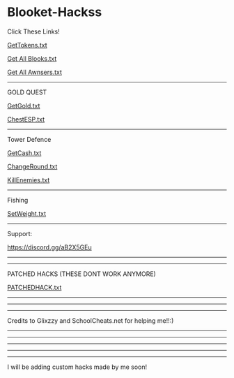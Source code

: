 # Blooket-Hackss
Click These Links!

[GetTokens.txt](https://github.com/CyberPunkONE/Blooket-Hackss/files/8138885/GetTokens.txt)



[Get All Blooks.txt](https://github.com/CyberPunkONE/Blooket-Hackss/files/8121885/Get.All.Blooks.txt)


[Get All Awnsers.txt](https://github.com/CyberPunkONE/Blooket-Hackss/files/8121887/Get.All.Awnsers.txt)

****************************************

GOLD QUEST

[GetGold.txt](https://github.com/CyberPunkONE/Blooket-Hackss/files/8121908/GetGold.txt)

[ChestESP.txt](https://github.com/CyberPunkONE/Blooket-Hackss/files/8121912/ChestESP.txt)

**************************** 

Tower Defence

[GetCash.txt](https://github.com/CyberPunkONE/Blooket-Hackss/files/8121920/GetCash.txt)

[ChangeRound.txt](https://github.com/CyberPunkONE/Blooket-Hackss/files/8121925/ChangeRound.txt)

[KillEnemies.txt](https://github.com/CyberPunkONE/Blooket-Hackss/files/8121930/KillEnemies.txt)

**************************************************************************************

Fishing

[SetWeight.txt](https://github.com/CyberPunkONE/Blooket-Hackss/files/8121943/SetWeight.txt)

************************************************************************


Support:

https://discord.gg/aB2X5GEu



********************************************

*********************************************


PATCHED HACKS (THESE DONT WORK ANYMORE)

[PATCHEDHACK.txt](https://github.com/CyberPunkONE/Blooket-Hackss/files/8126278/PATCHEDHACK.txt)

**********************************************

***********************************************

***********************************************

Credits to Glixzzy and SchoolCheats.net for helping me!!:)

******************************************

******************************************

**************************************

***************************************

**************************************

I will be adding custom hacks made by me soon!



